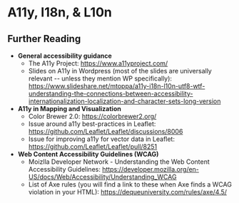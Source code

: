 # A11y, I18n, & L10n

## Further Reading
* **General accessibility guidance**
  * The A11y Project: https://www.a11yproject.com/
  * Slides on A11y in Wordpress (most of the slides are universally relevant -- unless they mention WP specifically): https://www.slideshare.net/mtoppa/a11y-i18n-l10n-utf8-wtf-understanding-the-connections-between-accessibility-internationalization-localization-and-character-sets-long-version
* **A11y in Mapping and Visualization**
  * Color Brewer 2.0: https://colorbrewer2.org/
  * Issue around a11y best-practices in Leaflet: https://github.com/Leaflet/Leaflet/discussions/8006
  * Issue for improving a11y for vector data in Leaflet: https://github.com/Leaflet/Leaflet/pull/8251
* **Web Content Accessibility Guidelines (WCAG)**
  * Moizlla Developer Network - Understanding the Web Content Accessibility Guidelines: https://developer.mozilla.org/en-US/docs/Web/Accessibility/Understanding_WCAG
  * List of Axe rules (you will find a link to these when Axe finds a WCAG violation in your HTML): https://dequeuniversity.com/rules/axe/4.5/
